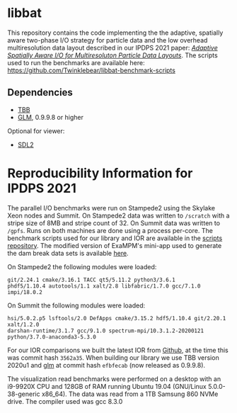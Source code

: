 # libbat

This repository contains the code implementing the 
the adaptive, spatially aware two-phase I/O strategy
for particle data and the low overhead multiresolution data layout
described in our IPDPS 2021 paper:
[*Adaptive Spatially Aware I/O for Multiresoluton Particle Data Layouts*](https://www.willusher.io/publications/particleio-ipdps21).
The scripts used to run the benchmarks are available here: https://github.com/Twinklebear/libbat-benchmark-scripts

## Dependencies

- [TBB](https://github.com/oneapi-src/oneTBB)
- [GLM](https://github.com/g-truc/glm), 0.9.9.8 or higher

Optional for viewer:

- [SDL2](https://www.libsdl.org/)


# Reproducibility Information for IPDPS 2021

The parallel I/O benchmarks were run on Stampede2 using the
Skylake Xeon nodes and Summit. On Stampede2 data was written
to `/scratch` with a stripe size of 8MB and stripe count of 32.
On Summit data was written to `/gpfs`. Runs on both machines
are done using a process per-core. The benchmark scripts used
for our library and IOR are available in the [scripts repository](https://github.com/Twinklebear/libbat-benchmark-scripts).
The modified version of ExaMPM's mini-app used to generate the
dam break data sets is available [here](https://github.com/Twinklebear/ExaMPM-libbat).

On Stampede2 the following modules were loaded:
```
git/2.24.1 cmake/3.16.1 TACC qt5/5.11.2 python3/3.6.1
phdf5/1.10.4 autotools/1.1 xalt/2.8 libfabric/1.7.0 gcc/7.1.0 impi/18.0.2
```

On Summit the following modules were loaded:
```
hsi/5.0.2.p5 lsftools/2.0 DefApps cmake/3.15.2 hdf5/1.10.4 git/2.20.1 xalt/1.2.0
darshan-runtime/3.1.7 gcc/9.1.0 spectrum-mpi/10.3.1.2-20200121 python/3.7.0-anaconda3-5.3.0
```

For our IOR comparisons we built the latest IOR from [Github](https://github.com/hpc/ior),
at the time this was commit hash `3562a35`.
When building our library we use TBB version 2020u1 and [glm](https://github.com/g-truc/glm)
at commit hash `efbfecab` (now released as 0.9.9.8).

The visualization read benchmarks were performed on a desktop
with an i9-9920X CPU and 128GB of RAM running Ubuntu 19.04
(GNU/Linux 5.0.0-38-generic x86_64). The data was read from a
1TB Samsung 860 NVMe drive. The compiler used was gcc 8.3.0

